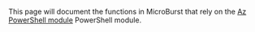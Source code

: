 This page will document the functions in MicroBurst that rely on the [Az PowerShell module](https://docs.microsoft.com/en-us/powershell/azure/new-azureps-module-az) PowerShell module.